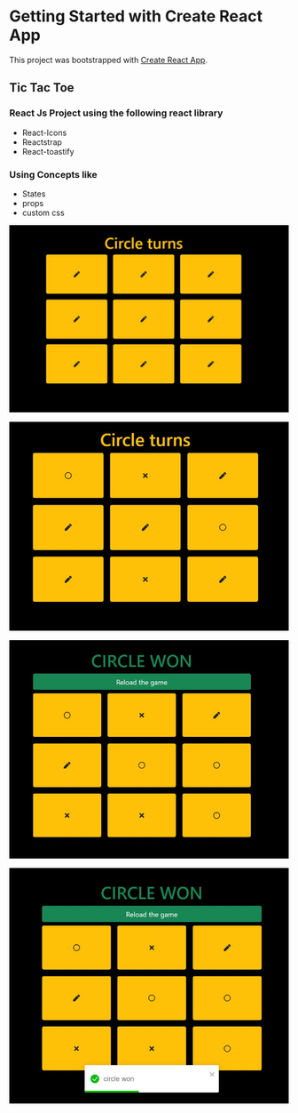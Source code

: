 # Getting Started with Create React App

This project was bootstrapped with [Create React App](https://github.com/facebook/create-react-app).

## Tic Tac Toe

### React Js Project using the following react library
* React-Icons
* Reactstrap
* React-toastify


### Using Concepts like
* States
* props
* custom css

![Initial Game](https://github.com/AnoopKiranAM/ReactJS-Frontend-Projects/blob/tictactoe-project/tictactoe/scrrenshot_readme/fresh%20game.JPG)

![While Players are Playing](https://github.com/AnoopKiranAM/ReactJS-Frontend-Projects/blob/tictactoe-project/tictactoe/scrrenshot_readme/Under%20Play.JPG)

![Winning Suitation](https://github.com/AnoopKiranAM/ReactJS-Frontend-Projects/blob/tictactoe-project/tictactoe/scrrenshot_readme/Winning.JPG)

![With a toast message](https://github.com/AnoopKiranAM/ReactJS-Frontend-Projects/blob/tictactoe-project/tictactoe/scrrenshot_readme/Toast%20Message.JPG)

